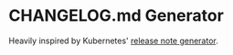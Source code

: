 # CHANGELOG.md Generator

Heavily inspired by Kubernetes' [release note generator](https://github.com/kubernetes/release/tree/master/cmd/release-notes).

